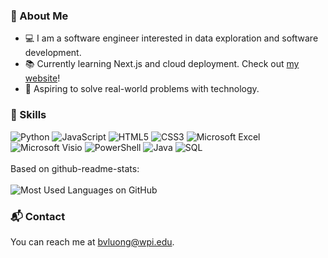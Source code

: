 <!--
![Bhansea's GitHub Stats](https://github-readme-stats.vercel.app/api?username=bhansea&show_icons=true&theme=dark)
-->
### 📝 About Me
- 💻 I am a software engineer interested in data exploration and software development.
- 📚 Currently learning Next.js and cloud deployment. Check out [my website](https://brandon-luong.com)!
- 🎯 Aspiring to solve real-world problems with technology.

### 🔧 Skills
![Python](https://img.shields.io/badge/Python-3670A0?style=for-the-badge&logo=python&logoColor=ffdd54)
![JavaScript](https://img.shields.io/badge/JavaScript-F7DF1E?style=for-the-badge&logo=javascript&logoColor=black)
![HTML5](https://img.shields.io/badge/HTML5-E34F26?style=for-the-badge&logo=html5&logoColor=white)
![CSS3](https://img.shields.io/badge/CSS3-1572B6?style=for-the-badge&logo=css3&logoColor=white)
![Microsoft Excel](https://img.shields.io/badge/Microsoft%20Excel-217346?style=for-the-badge&logo=microsoft-excel&logoColor=white)
![Microsoft Visio](https://img.shields.io/badge/Microsoft%20Visio-3955A3?style=for-the-badge&logo=microsoft-visio&logoColor=white)
![PowerShell](https://img.shields.io/badge/PowerShell-5391FE?style=for-the-badge&logo=powershell&logoColor=white)
![Java](https://img.shields.io/badge/Java-007396?style=for-the-badge&logo=java&logoColor=white)
![SQL](https://img.shields.io/badge/SQL-CC2927?style=for-the-badge&logo=microsoft-sql-server&logoColor=white)
<br><br>
Based on github-readme-stats:
<br><br>
![Most Used Languages on GitHub](https://github-readme-stats.vercel.app/api/top-langs/?username=bhansea&layout=compact&theme=dark)

### 📬 Contact
You can reach me at [bvluong@wpi.edu](mailto:bvluong@wpi.edu).

